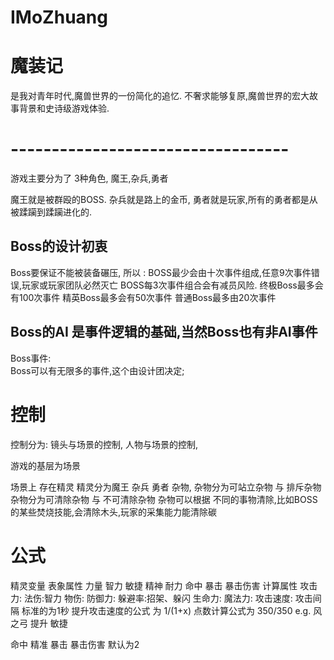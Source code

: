# IMoZhuang
# 魔装记
是我对青年时代,魔兽世界的一份简化的追忆.
不奢求能够复原,魔兽世界的宏大故事背景和史诗级游戏体验.
# ----------------------------------
游戏主要分为了 3种角色,
魔王,杂兵,勇者

魔王就是被群殴的BOSS.
杂兵就是路上的金币,
勇者就是玩家,所有的勇者都是从被蹂躏到蹂躏进化的.

## Boss的设计初衷
Boss要保证不能被装备碾压,
所以 :
BOSS最少会由十次事件组成,任意9次事件错误,玩家或玩家团队必然灭亡
BOSS每3次事件组合会有减员风险.
终极Boss最多会有100次事件
精英Boss最多会有50次事件
普通Boss最多由20次事件
## Boss的AI 是事件逻辑的基础,当然Boss也有非AI事件
Boss事件:   
Boss可以有无限多的事件,这个由设计团决定;



# 控制
控制分为:
镜头与场景的控制,
人物与场景的控制,

游戏的基层为场景

场景上 存在精灵
精灵分为魔王 杂兵 勇者 杂物,
杂物分为可站立杂物 与 排斥杂物
杂物分为可清除杂物 与 不可清除杂物
杂物可以根据 不同的事物清除,比如BOSS的某些焚烧技能,会清除木头,玩家的采集能力能清除碳

# 公式

精灵变量
表象属性
力量 智力 敏捷 精神 耐力 命中 暴击 暴击伤害
计算属性
攻击力: 
法伤:智力 
物伤:
防御力:
躲避率:招架、躲闪
生命力:
魔法力:
攻击速度:
攻击间隔 标准的为1秒   提升攻击速度的公式 为  1/(1+x)  点数计算公式为 350/350
e.g. 风之弓 提升 敏捷

命中
精准
暴击
暴击伤害 默认为2




